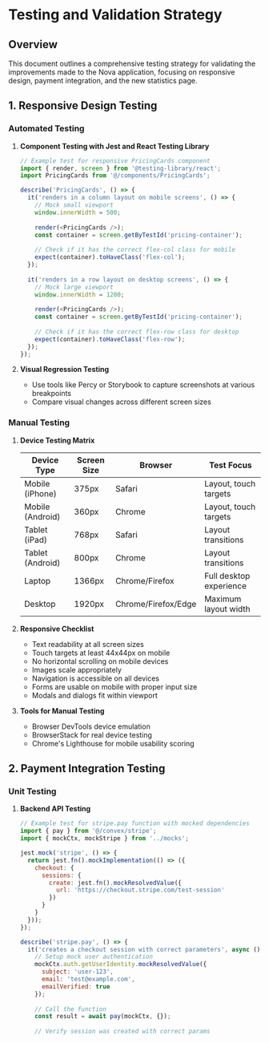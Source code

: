 # Testing and Validation Strategy

## Overview

This document outlines a comprehensive testing strategy for validating the improvements made to the Nova application, focusing on responsive design, payment integration, and the new statistics page.

## 1. Responsive Design Testing

### Automated Testing

1. **Component Testing with Jest and React Testing Library**
   ```javascript
   // Example test for responsive PricingCards component
   import { render, screen } from '@testing-library/react';
   import PricingCards from '@/components/PricingCards';
   
   describe('PricingCards', () => {
     it('renders in a column layout on mobile screens', () => {
       // Mock small viewport
       window.innerWidth = 500;
       
       render(<PricingCards />);
       const container = screen.getByTestId('pricing-container');
       
       // Check if it has the correct flex-col class for mobile
       expect(container).toHaveClass('flex-col');
     });
     
     it('renders in a row layout on desktop screens', () => {
       // Mock large viewport
       window.innerWidth = 1200;
       
       render(<PricingCards />);
       const container = screen.getByTestId('pricing-container');
       
       // Check if it has the correct flex-row class for desktop
       expect(container).toHaveClass('flex-row');
     });
   });
   ```

2. **Visual Regression Testing**
   - Use tools like Percy or Storybook to capture screenshots at various breakpoints
   - Compare visual changes across different screen sizes

### Manual Testing

1. **Device Testing Matrix**

   | Device Type | Screen Size | Browser | Test Focus |
   |-------------|-------------|---------|------------|
   | Mobile (iPhone) | 375px | Safari | Layout, touch targets |
   | Mobile (Android) | 360px | Chrome | Layout, touch targets |
   | Tablet (iPad) | 768px | Safari | Layout transitions |
   | Tablet (Android) | 800px | Chrome | Layout transitions |
   | Laptop | 1366px | Chrome/Firefox | Full desktop experience |
   | Desktop | 1920px | Chrome/Firefox/Edge | Maximum layout width |

2. **Responsive Checklist**
   - Text readability at all screen sizes
   - Touch targets at least 44x44px on mobile
   - No horizontal scrolling on mobile devices
   - Images scale appropriately
   - Navigation is accessible on all devices
   - Forms are usable on mobile with proper input size
   - Modals and dialogs fit within viewport

3. **Tools for Manual Testing**
   - Browser DevTools device emulation
   - BrowserStack for real device testing
   - Chrome's Lighthouse for mobile usability scoring

## 2. Payment Integration Testing

### Unit Testing

1. **Backend API Testing**
   ```javascript
   // Example test for stripe.pay function with mocked dependencies
   import { pay } from '@/convex/stripe';
   import { mockCtx, mockStripe } from '../mocks';
   
   jest.mock('stripe', () => {
     return jest.fn().mockImplementation(() => ({
       checkout: {
         sessions: {
           create: jest.fn().mockResolvedValue({
             url: 'https://checkout.stripe.com/test-session'
           })
         }
       }
     }));
   });
   
   describe('stripe.pay', () => {
     it('creates a checkout session with correct parameters', async () => {
       // Setup mock user authentication
       mockCtx.auth.getUserIdentity.mockResolvedValue({
         subject: 'user-123',
         email: 'test@example.com',
         emailVerified: true
       });
       
       // Call the function
       const result = await pay(mockCtx, {});
       
       // Verify session was created with correct params
